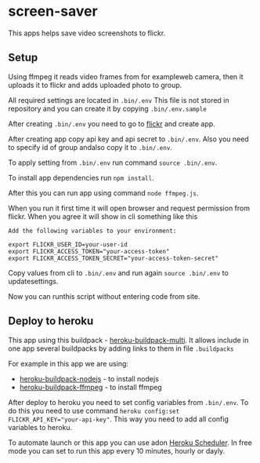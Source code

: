 # screen-saver

This apps helps save video screenshots to flickr.

## Setup

Using ffmpeg it reads video frames from for exampleweb camera,
then it uploads it to flickr and adds uploaded photo to group.

All required settings are located in ```.bin/.env```
This file is not stored in repository and you can create it
by copying ```.bin/.env.sample```

After creating ```.bin/.env``` you need to go to [flickr](https://www.flickr.com/services/apps/create/)
and create app.

After creating app copy api key and api secret to ```.bin/.env```.
Also you need to specify id of group andalso copy it to ```.bin/.env```.

To apply setting from ```.bin/.env``` run command ```source .bin/.env```.

To install app dependencies run ```npm install```.

After this you can run app using command ```node ffmpeg.js```.

When you run it first time it will open browser and request permission from flickr.
When you agree it will show in cli something like this

```
Add the following variables to your environment:

export FLICKR_USER_ID=your-user-id
export FLICKR_ACCESS_TOKEN="your-access-token"
export FLICKR_ACCESS_TOKEN_SECRET="your-access-token-secret"
```

Copy values from cli to ```.bin/.env``` and run again ```source .bin/.env``` to updatesettings.

Now you can runthis script without entering code from site.

## Deploy to heroku

This app using this buildpack - [heroku-buildpack-multi](https://github.com/ddollar/heroku-buildpack-multi).
It allows include in one app several buildpacks by adding links to them in file ```.buildpacks```

For example in this app we are using:
- [heroku-buildpack-nodejs](https://github.com/heroku/heroku-buildpack-nodejs#v77) - to install nodejs
- [heroku-buildpack-ffmpeg](https://github.com/HYPERHYPER/heroku-buildpack-ffmpeg.git) - to install ffmpeg

After deploy to heroku you need to set config variables from ```.bin/.env```.
To do this you need to use command ```heroku config:set FLICKR_API_KEY="your-api-key"```.
This way you need to add all config variables to heroku.

To automate launch or this app you can use adon [Heroku Scheduler](https://devcenter.heroku.com/articles/scheduler).
In free mode you can set to run this app every 10 minutes, hourly or dayly.

